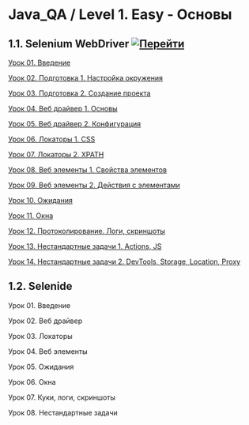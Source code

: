 # Java_QA / Level 1. Easy - Основы

## 1.1. Selenium WebDriver [![Перейти](https://img.shields.io/badge/-%D0%9F%D0%B5%D1%80%D0%B5%D0%B9%D1%82%D0%B8-blue)](1.%20Selenium%20WebDriver/README.md)

[Урок 01. Введение](1.%20Selenium%20WebDriver/Урок%2001.%20Введение/README.md)

[Урок 02. Подготовка 1. Настройка окружения](1.%20Selenium%20WebDriver/Урок%2002.%20Подготовка%201.%20Настройка%20окружения/README.md)

[Урок 03. Подготовка 2. Создание проекта](1.%20Selenium%20WebDriver/Урок%2003.%20Подготовка%202.%20Создание%20проекта/README.md)

[Урок 04. Веб драйвер 1. Основы](1.%20Selenium%20WebDriver/Урок%2004.%20Веб%20драйвер%201.%20Основы/README.md)

[Урок 05. Веб драйвер 2. Конфигурация](1.%20Selenium%20WebDriver/Урок%2005.%20Веб%20драйвер%202.%20Конфигурация/README.md)

[Урок 06. Локаторы 1. CSS](1.%20Selenium%20WebDriver/Урок%2006.%20Локаторы%201.%20CSS/README.md)

[Урок 07. Локаторы 2. XPATH](1.%20Selenium%20WebDriver/Урок%2007.%20Локаторы%202.%20XPATH/README.md)

[Урок 08. Веб элементы 1. Свойства элементов](1.%20Selenium%20WebDriver/Урок%2008.%20Веб%20элементы%201.%20Свойства%20элементов/README.md)

[Урок 09. Веб элементы 2. Действия с элементами](1.%20Selenium%20WebDriver/Урок%2009.%20Веб%20элементы%202.%20Действия%20с%20элементами/README.md)

[Урок 10. Ожидания](1.%20Selenium%20WebDriver/Урок%2010.%20Ожидания/README.md)

[Урок 11. Окна](1.%20Selenium%20WebDriver/Урок%2011.%20Окна/README.md)

[Урок 12. Протоколирование. Логи, скриншоты](1.%20Selenium%20WebDriver/Урок%2012.%20Протоколирование.%20Логи,%20скриншоты/README.md)

[Урок 13. Нестандартные задачи 1. Actions, JS](1.%20Selenium%20WebDriver/Урок%2013.%20Нестандартные%20задачи%201.%20Actions,%20JS/README.md)

[Урок 14. Нестандартные задачи 2. DevTools, Storage, Location, Proxy](1.%20Selenium%20WebDriver/Урок%2014.%20Нестандартные%20задачи%202.%20DevTools,%20Storage,%20Location,%20Proxy/README.md)

## 1.2. Selenide

Урок 01. Введение

Урок 02. Веб драйвер

Урок 03. Локаторы

Урок 04. Веб элементы

Урок 05. Ожидания

Урок 06. Окна

Урок 07. Куки, логи, скриншоты

Урок 08. Нестандартные задачи